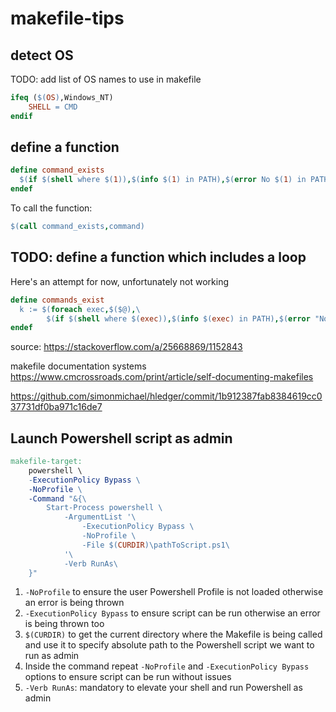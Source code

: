 # makefile-tips

## detect OS
TODO: add list of OS names to use in makefile
```makefile
ifeq ($(OS),Windows_NT)
	SHELL = CMD
endif
```

## define a function
```makefile
define command_exists
  $(if $(shell where $(1)),$(info $(1) in PATH),$(error No $(1) in PATH))
endef
```
To call the function:
```makefile
$(call command_exists,command)
```

## TODO: define a function which includes a loop
Here's an attempt for now, unfortunately not working
```makefile
define commands_exist
  k := $(foreach exec,$($@),\
        $(if $(shell where $(exec)),$(info $(exec) in PATH),$(error "No $(exec) in PATH")))
endef
```
source: https://stackoverflow.com/a/25668869/1152843

makefile documentation systems
https://www.cmcrossroads.com/print/article/self-documenting-makefiles
		
https://github.com/simonmichael/hledger/commit/1b912387fab8384619cc037731df0ba971c16de7

## Launch Powershell script as admin
```makefile
makefile-target:
    powershell \
    -ExecutionPolicy Bypass \
    -NoProfile \
    -Command "&{\
        Start-Process powershell \
            -ArgumentList '\
                -ExecutionPolicy Bypass \
                -NoProfile \
                -File $(CURDIR)\pathToScript.ps1\
            '\
            -Verb RunAs\
    }"
```

 1. `-NoProfile` to ensure the user Powershell Profile is not loaded otherwise an error is being thrown
 2. `-ExecutionPolicy Bypass` to ensure script can be run otherwise an error is being thrown too
 3. `$(CURDIR)` to get the current directory where the Makefile is being called and use it to specify absolute path to the Powershell script we want to run as admin
 4. Inside the command repeat `-NoProfile` and `-ExecutionPolicy Bypass` options to ensure script can be run without issues
 5. `-Verb RunAs`: mandatory to elevate your shell and run Powershell as admin
